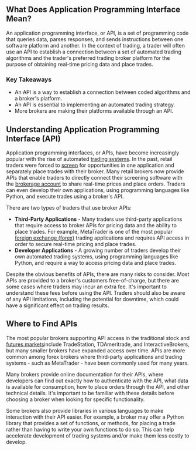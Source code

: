 ## What Does Application Programming Interface Mean?

An application programming interface, or API, is a set of programming code that queries data, parses responses, and sends instructions between one software platform and another. In the context of trading, a trader will often use an API to establish a connection between a set of automated trading algorithms and the trader's preferred trading broker platform for the purpose of obtaining real-time pricing data and place trades.

### Key Takeaways

-   An API is a way to establish a connection between coded algorithms and a broker's platform.
-   An API is essential to implementing an automated trading strategy.
-   More brokers are making their platforms available through an API.

## Understanding Application Programming Interface (API)

Application programming interfaces, or APIs, have become increasingly popular with the rise of automated [trading systems](https://www.investopedia.com/terms/p/programtrading.asp). In the past, retail traders were forced to [screen](https://www.investopedia.com/terms/s/stockscreener.asp) for opportunities in one application and separately place trades with their broker. Many retail brokers now provide APIs that enable traders to directly connect their screening software with the [brokerage account](https://www.investopedia.com/terms/b/brokerageaccount.asp) to share real-time prices and place orders. Traders can even develop their own applications, using programming languages like Python, and execute trades using a broker's API.

There are two types of traders that use broker APIs:

-   **Third-Party Applications** - Many traders use third-party applications that require access to broker APIs for pricing data and the ability to place trades. For example, MetaTrader is one of the most popular [foreign exchange (forex)](https://www.investopedia.com/terms/f/forex.asp) trading applications and requires API access in order to secure real-time pricing and place trades.
-   **Developer Applications** - A growing number of traders develop their own automated trading systems, using programming languages like Python, and require a way to access pricing data and place trades.

Despite the obvious benefits of APIs, there are many risks to consider. Most APIs are provided to a broker's customers free-of-charge, but there are some cases where traders may incur an extra fee. It's important to understand these fees before using the API. Traders should also be aware of any API limitations, including the potential for downtime, which could have a significant effect on trading results.

## Where to Find APIs

The most popular brokers supporting API access in the traditional stock and [futures markets](https://www.investopedia.com/terms/f/futuresmarket.asp)include TradeStation, TDAmeritrade, and InteractiveBrokers, but many smaller brokers have expanded access over time. APIs are more common among forex brokers where third-party applications and trading systems - such as MetaTrader - have been commonly used for many years.

Many brokers provide online documentation for their APIs, where developers can find out exactly how to authenticate with the API, what data is available for consumption, how to place orders through the API, and other technical details. It's important to be familiar with these details before choosing a broker when looking for specific functionality.

Some brokers also provide libraries in various languages to make interaction with their API easier. For example, a broker may offer a Python library that provides a set of functions, or methods, for placing a trade rather than having to write your own functions to do so. This can help accelerate development of trading systems and/or make them less costly to develop.